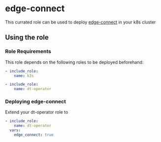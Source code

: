 # edge-connect

This currated role can be used to deploy [edge-connect](https://docs.dynatrace.com/docs/setup-and-configuration/edgeconnect) in your k8s cluster

## Using the role

### Role Requirements
This role depends on the following roles to be deployed beforehand:
```yaml
- include_role:
    name: k3s
```

```yaml
- include_role:
    name: dt-operator
```

### Deploying edge-connect

Extend your dt-operator role to 

```yaml
- include_role:
    name: dt-operator
  vars:
    edge_connect: true
```